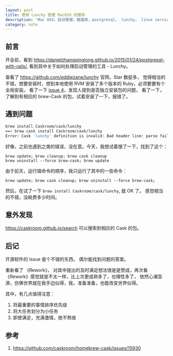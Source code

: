 ```yaml
---
layout: post
title: 使用 Lunchy 管理 MacOSX 的服务
description: 'Mac OSX，启动管理，数据库，postgresql， lunchy， linux service'
category: note
---
```


## 前言

开会前，看到 <https://danielzhangqinglong.github.io/2015/01/24/postgresql-with-rails/>, 看到其中关于如何处理启动管理的工具 - Lunchy。

查看了 <https://github.com/eddiezane/lunchy> 官网，Star 数挺多， 觉得相当的不错，想要安装时，想到本地使用 RVM 安装了多个版本的 Ruby，必须要要有个全局安装。 看了一下 [issue 4](https://github.com/eddiezane/lunchy/issues/33)，发现人提到是否独立安装包的问题， 看了一下，了解到有相应的 brew-Cask 的包，试着安装了一下，报错了。 

## 遇到问题

```sh
brew install Caskroom/cask/lunchy
==> brew cask install Caskroom/cask/lunchy
Error: Cask 'lunchy' definition is invalid: Bad header line: parse failed
```

好像，之前也遇到之类的错误，没在意。今天，我想试着搜了一下，找到了这个：

```
brew update; brew cleanup; brew cask cleanup
brew uninstall --force brew-cask; brew update
```

由于前天，运行错命令的顺序，我只运行了其中的一些命令：

```
brew update; brew cask cleanup; brew uninstall --force brew-cask;
```

然后，在试了一下 `brew install Caskroom/cask/lunchy`, 就 OK 了。 感觉相当的不错，没耗费多少时间。

## 意外发现

<https://caskroom.github.io/search> 可以搜索到相应的 Cask 的包。

## 后记

开源软件的 Issue 是个不错的东西， 偶尔能找到问题的答案。

重新看了 《Rework》， 对其中提出的及时满足想法很是是赞成，再次看 《Rework》感觉就是不太一样，比上次更成熟多了，也理性多了， 依然心潮澎湃，仿佛世界就在我手边似得，我，准备准备，也能改变世界似得。

其中，有几点值得注意： 

1. 将最重要的事情排序优先级
2. 将大任务划分为小任务
3. 即使满足，充满激情，绝不熬夜

## 参考

1.  <https://github.com/caskroom/homebrew-cask/issues/15930>

